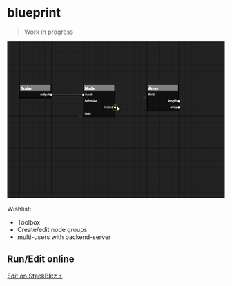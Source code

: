 # blueprint

> Work in progress

![screen](doc/svg-node-editor.gif)

Wishlist: 

* Toolbox
* Create/edit node groups
* multi-users with backend-server

## Run/Edit online 

[Edit on StackBlitz ⚡️](https://stackblitz.com/edit/angular6-blueprint-automation)
